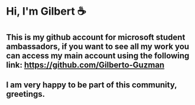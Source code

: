 # Hi, I'm Gilbert ☕

## This is my github account for microsoft student ambassadors, if you want to see all my work you can access my main account using the following link: https://github.com/Gilberto-Guzman
## I am very happy to be part of this community, greetings.
